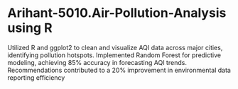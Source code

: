 # Arihant-5010.Air-Pollution-Analysis using R
Utilized R and ggplot2 to clean and visualize AQI data across major cities, identifying pollution hotspots.
Implemented Random Forest for predictive modeling, achieving 85% accuracy in forecasting AQI trends. 
Recommendations contributed to a 20% improvement in environmental data reporting efficiency
